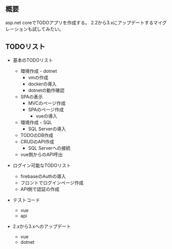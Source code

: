 ## 概要

asp.net coreでTODOアプリを作成する。
2.2から3.xにアップデートするマイグレーションも試してみたい。

## TODOリスト
* 基本のTODOリスト
  * 環境作成 - dotnet
    * vmの作成
    * dockerの導入
    * dotnetの動作確認
  * SPAの表示
    * MVCのページ作成
    * SPAのページ作成
      * vueの導入
  * 環境作成 - SQL
    * SQL Serverの導入
  * TODOのDB作成
  * CRUDのAPI作成
    * SQL Serverへの接続
  * vue側からのAPI呼出

* ログイン可能なTODOリスト
  * firebaseのAuthの導入
  * フロントでログインページ作成
  * API側で認証の作成
* テストコード
  * vue
  * api
* 2.xから3.xへのアップデート
  * vue
  * dotnet